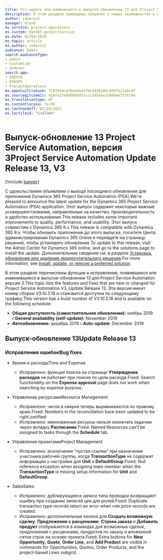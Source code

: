 ```yaml
---
title: Что нового или измененного в выпуске-обновлении 13 для Project Service Automation версии 3
description: В этом разделе приведены сведения о новых возможностях в выпуске-обновлении 13 для Project Service Automation версии 3.
author: ruhercul
manager: kfend
ms.service: project-operations
ms.custom: dyn365-projectservice
ms.date: 02/04/2020
ms.topic: article
ms.author: ruhercul
audience: Admin
search.audienceType:
- admin
- customizer
- enduser
search.app:
- D365CE
- D365PS
- ProjectOperations
ms.openlocfilehash: 7287054c470a44ed1fdc243018ec935fe21a6c4f
ms.sourcegitcommit: 418fa1fe9d605b8faccc2d5dee1b04b4e753f194
ms.translationtype: HT
ms.contentlocale: ru-RU
ms.lasthandoff: 02/10/2021
ms.locfileid: "5147264"
---
```

# <a name="project-service-automation-update-release-13-v3"></a><span data-ttu-id="d364c-103">Выпуск-обновление 13 Project Service Automation, версия 3</span><span class="sxs-lookup"><span data-stu-id="d364c-103">Project Service Automation Update Release 13, V3</span></span>

[!include [banner](../includes/psa-now-project-operations.md)]

<span data-ttu-id="d364c-104">С удовольствием объявляем о выходе последнего обновления для приложения Dynamics 365 Project Service Automation (PSA).</span><span class="sxs-lookup"><span data-stu-id="d364c-104">We’re pleased to announce the latest update for the Dynamics 365 Project Service Automation (PSA) application.</span></span> <span data-ttu-id="d364c-105">Этот выпуск содержит некоторые важные усовершенствования, направленные на качество, производительность и удобство использования.</span><span class="sxs-lookup"><span data-stu-id="d364c-105">This release includes some important improvements to quality, performance, and usability.</span></span> <span data-ttu-id="d364c-106">Этот выпуск совместим с Dynamics 365 9.x.</span><span class="sxs-lookup"><span data-stu-id="d364c-106">This release is compatible with Dynamics 365 9.x.</span></span> <span data-ttu-id="d364c-107">Чтобы обновить приложение до этого выпуска, посетите Центр администрирования Dynamics 365 Online и перейдите на страницу решений, чтобы установить обновление.</span><span class="sxs-lookup"><span data-stu-id="d364c-107">To update to this release, visit the Admin Center for Dynamics 365 online, and go to the solutions page to install the update.</span></span> <span data-ttu-id="d364c-108">Дополнительные сведения см. в разделе [Установка, обновление или удаление предпочтительного решения](https://docs.microsoft.com/power-platform/admin/install-remove-preferred-solution).</span><span class="sxs-lookup"><span data-stu-id="d364c-108">For more information, see [Install, update, or remove a preferred solution](https://docs.microsoft.com/power-platform/admin/install-remove-preferred-solution).</span></span>

<span data-ttu-id="d364c-109">В этом разделе перечислены функции и исправления, появившиеся или изменившиеся в выпуске-обновлении 13 для Project Service Automation версии 3.</span><span class="sxs-lookup"><span data-stu-id="d364c-109">This topic lists the features and fixes that are new or changed for Project Service Automation V3, Update Release 13.</span></span> <span data-ttu-id="d364c-110">Эта версия имеет номер сборки V3.10.3.18 и становится доступна по следующему графику:</span><span class="sxs-lookup"><span data-stu-id="d364c-110">This version has a build number of V3.10.3.18 and is available on the following schedule:</span></span>

- <span data-ttu-id="d364c-111">**Общая доступность (самостоятельное обновление):** ноябрь 2019 г.</span><span class="sxs-lookup"><span data-stu-id="d364c-111">**General availability (self-update):** November 2019</span></span>
- <span data-ttu-id="d364c-112">**Автообновление:** декабрь 2019 г.</span><span class="sxs-lookup"><span data-stu-id="d364c-112">**Auto-update:** December 2019</span></span>


## <a name="update-release-13"></a><span data-ttu-id="d364c-113">Выпуск-обновление 13</span><span class="sxs-lookup"><span data-stu-id="d364c-113">Update Release 13</span></span> 

### <a name="bug-fixes"></a><span data-ttu-id="d364c-114">Исправления ошибок</span><span class="sxs-lookup"><span data-stu-id="d364c-114">Bug fixes</span></span>

- <span data-ttu-id="d364c-115">Время и расходы</span><span class="sxs-lookup"><span data-stu-id="d364c-115">Time and Expense</span></span>

     - <span data-ttu-id="d364c-116">Исправлено: функция поиска на странице **Утверждение расходов** не работает при поиске по цели расхода.</span><span class="sxs-lookup"><span data-stu-id="d364c-116">Fixed: Search functionality on the **Expense approval** page does not work when searching by expense purpose.</span></span>

- <span data-ttu-id="d364c-117">Управление ресурсами</span><span class="sxs-lookup"><span data-stu-id="d364c-117">Resource Management</span></span>

     - <span data-ttu-id="d364c-118">Исправлено: числа в сверке теперь выравниваются по правому краю.</span><span class="sxs-lookup"><span data-stu-id="d364c-118">Fixed: Numbers in the reconciliation have been updated to be right justified.</span></span>
     - <span data-ttu-id="d364c-119">Исправлено: именованные ресурсы нельзя назначать задачам через вкладку **Расписание**.</span><span class="sxs-lookup"><span data-stu-id="d364c-119">Fixed: Named Resources can't be assigned to tasks through the **Schedule** tab.</span></span>

- <span data-ttu-id="d364c-120">Управление проектами</span><span class="sxs-lookup"><span data-stu-id="d364c-120">Project Management</span></span>

     - <span data-ttu-id="d364c-121">Исправлено: исключение "пустая ссылка" при назначении участника рабочей группы, когда **TransactionType** не содержит информации о настройке для **Unit** и **DefaultGroup**.</span><span class="sxs-lookup"><span data-stu-id="d364c-121">Fixed: Null reference exception when assigning team member when the **TransactionType** is missing setup information for **Unit** and **DefaultGroup**.</span></span>

- <span data-ttu-id="d364c-122">Sales</span><span class="sxs-lookup"><span data-stu-id="d364c-122">Sales</span></span>

     - <span data-ttu-id="d364c-123">Исправлено: дублирующиеся записи типа проводки возвращают ошибку при создании записей цен для ролей.</span><span class="sxs-lookup"><span data-stu-id="d364c-123">Fixed: Duplicate transaction type records return an error when role price records are created.</span></span>
     - <span data-ttu-id="d364c-124">Исправлено: дополнительные кнопки для **Создать возможную сделку**, **Предложение с расценками**, **Строка заказа** и **Добавить продукт** отображаются в командах для возможных сделок, предложений с расценками, продуктов по заказу и вложенной сетки строк на основе проекта.</span><span class="sxs-lookup"><span data-stu-id="d364c-124">Fixed: Extra buttons for **New Opportunity**, **Quote**, **Order Line**, and **Add Product** are visible in commands for Opportunities, Quotes, Order Products, and the project-based Lines subgrid.</span></span>


